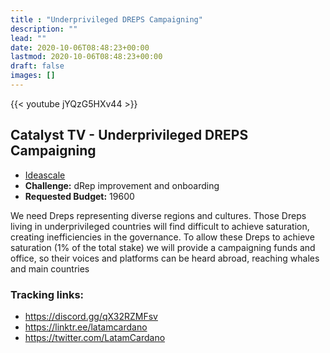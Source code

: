 ```yaml
---
title : "Underprivileged DREPS Campaigning"
description: ""
lead: ""
date: 2020-10-06T08:48:23+00:00
lastmod: 2020-10-06T08:48:23+00:00
draft: false
images: []
---
```


{{<  youtube jYQzG5HXv44 >}}

## Catalyst TV - Underprivileged DREPS Campaigning

- [Ideascale](https://cardano.ideascale.com/c/idea/421816)
- **Challenge:** dRep improvement and onboarding
- **Requested Budget:** 19600

We need Dreps representing diverse regions and cultures. Those Dreps living in underprivileged countries will find difficult to achieve saturation, creating inefficiencies in the governance. To allow these Dreps to achieve saturation (1% of the total stake) we will provide a campaigning funds and office, so their voices and platforms can be heard abroad, reaching whales and main countries

### Tracking links:

- <https://discord.gg/qX32RZMFsv>
- <https://linktr.ee/latamcardano>
- <https://twitter.com/LatamCardano>

